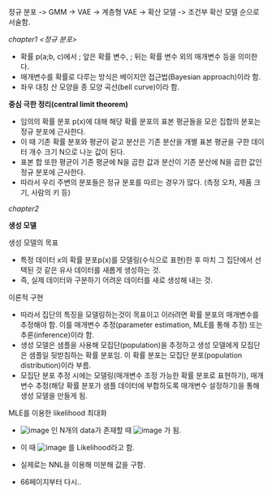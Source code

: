 정규 분포 -> GMM -> VAE -> 계층형 VAE -> 확산 모델 -> 조건부 확산 모델 순으로 서술함.

*chapter1 <정규 분포>*

- 확률 p(a;b, c)에서 ; 앞은 확률 변수, ; 뒤는 확률 변수 외의 매개변수 등을 의미한다.
- 매개변수를 확률로 다루는 방식은 베이지안 접근법(Bayesian approach)이라 함.
- 좌우 대칭 산 모양을 종 모양 곡선(bell curve)이라 함.

**중심 극한 정리(central limit theorem)**

- 임의의 확률 분포 p(x)에 대해 해당 확률 분포의 표본 평균들을 모은 집합의 분포는 정규 분포에 근사한다.
- 이 때 기존 확률 분포와 평균이 같고 분산은 기존 분산을 개별 표본 평균을 구한 데이터 개수 크기 N으로 나눈 값이 된다.
- 표본 합 또한 평균이 기존 평균에 N을 곱한 값과 분산이 기존 분산에 N을 곱한 값인 정규 분포에 근사한다.
- 따라서 우리 주변의 분포들은 정규 분포를 따르는 경우가 많다. (측정 오차, 제품 크기, 사람의 키 등)

*chapter2 <Maximum Likelihood Estimation>*

**생성 모델**

생성 모델의 목표
- 특정 데이터 x의 확률 분포p(x)를 모델링(수식으로 표현)한 후 마치 그 집단에서 선택된 것 같은 유사 데이터를 새롭게 생성하는 것.
- 즉, 실제 데이터와 구분하기 어려운 데이터를 새로 생성해 내는 것.

이론적 구현
- 따라서 집단의 특징을 모델링하는것이 목표이고 이러려면 확률 분포의 매개변수를 추정해야 함. 이를 매개변수 추정(parameter estimation, MLE를 통해 추정) 또는 추론(inference)이라 함.
- 생성 모델은 샘플을 사용해 모집단(population)을 추정하고 생성 모델에게 모집단은 샘플일 뒷받침하는 확률 분포임. 이 확률 분포는 모집단 분포(population distribution)이라 부름.
- 모집단 분포 추정 시에는 모델링(매개변수 조정 가능한 확률 분포로 표현하기), 매개변수 추정(해당 확률 분포가 샘플 데이터에 부합하도록 매개변수 설정하기)을 통해 생성 모델을 만들게 됨.

MLE를 이용한 likelihood 최대화
- ![image](https://github.com/user-attachments/assets/1a83f447-90ea-4527-a7b3-e387365da645) 인 N개의 data가 존재할 때 ![image](https://github.com/user-attachments/assets/95662067-2e7d-44ae-ba76-0ff0acbb4ca1) 가 됨.
- 이 때 ![image](https://github.com/user-attachments/assets/fbe88de9-d48c-410c-9ba0-f84427b1ad17) 를 Likelihood라고 함.
- 실제로는 NNL을 이용해 미분해 값을 구함.

- 66페이지부터 다시..
